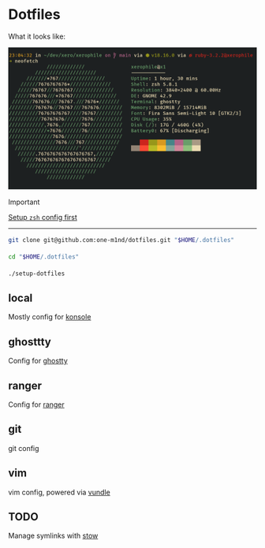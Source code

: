 # Dotfiles

What it looks like:

![sample screenshot](images/screenshot.png)

> [!IMPORTANT]
> [Setup `zsh` config first](https://github.com/one-m1nd/prezto)

---

```bash
git clone git@github.com:one-m1nd/dotfiles.git "$HOME/.dotfiles"

cd "$HOME/.dotfiles"

./setup-dotfiles
```

## local
Mostly config for [konsole](https://konsole.kde.org/)

## ghosttty
Config for [ghostty](https://ghostty.org/)

## ranger
Config for [ranger](https://github.com/ranger/ranger)

## git
git config

## vim
vim config, powered via [vundle](https://github.com/VundleVim/Vundle.vim)

## TODO
Manage symlinks with [stow](https://www.gnu.org/software/stow/manual/stow.html)